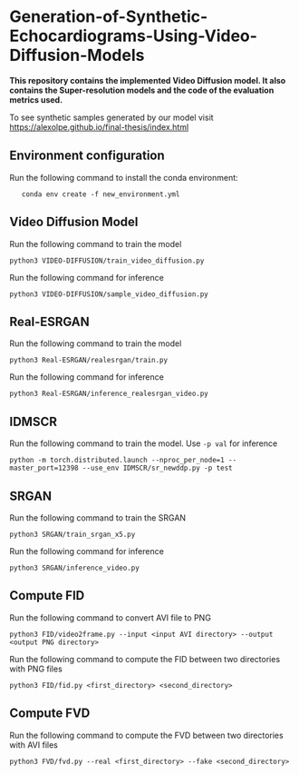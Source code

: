 # Generation-of-Synthetic-Echocardiograms-Using-Video-Diffusion-Models
<TOC>

**This repository contains the implemented Video Diffusion model. It also contains the Super-resolution models and the code of the evaluation metrics used.**

To see synthetic samples generated by our model visit https://alexolpe.github.io/final-thesis/index.html


## Environment configuration
Run the following command to install the conda environment:
```shell
   conda env create -f new_environment.yml
```


## Video Diffusion Model
Run the following command to train the model
```shell
python3 VIDEO-DIFFUSION/train_video_diffusion.py
```

Run the following command for inference
```shell
python3 VIDEO-DIFFUSION/sample_video_diffusion.py
```

## Real-ESRGAN
Run the following command to train the model
```shell
python3 Real-ESRGAN/realesrgan/train.py
```

Run the following command for inference
```shell
python3 Real-ESRGAN/inference_realesrgan_video.py
```

## IDMSCR

Run the following command to train the model. Use ```-p val``` for inference
```shell
python -m torch.distributed.launch --nproc_per_node=1 --master_port=12398 --use_env IDMSCR/sr_newddp.py -p test
```

## SRGAN
Run the following command to train the SRGAN
```shell
python3 SRGAN/train_srgan_x5.py
```

Run the following command for inference
```shell
python3 SRGAN/inference_video.py
```

## Compute FID
Run the following command to convert AVI file to PNG

   ```shell
  python3 FID/video2frame.py --input <input AVI directory> --output <output PNG directory>
   ```
Run the following command to compute the FID between two directories with PNG files

  ```shell
  python3 FID/fid.py <first_directory> <second_directory>
  ```

## Compute FVD
Run the following command to compute the FVD between two directories with AVI files

  ```shell
  python3 FVD/fvd.py --real <first_directory> --fake <second_directory>
  ```
